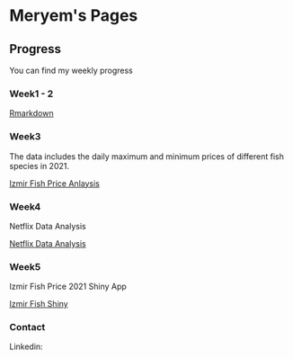 # Meryem's Pages


## Progress

You can find my weekly progress

### Week1 - 2 

[Rmarkdown](rmarkdown.md)

### Week3

The data includes the daily maximum and minimum prices of different fish species in 2021.

[Izmir Fish Price Anlaysis](fish_price_new.html)

### Week4

Netflix Data Analysis

[Netflix Data Analysis](netflix.html)

### Week5

Izmir Fish Price 2021 Shiny App

[Izmir Fish Shiny](https://mef05g-rninjas.shinyapps.io/Fish_Price/)


###  Contact
Linkedin:
